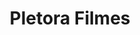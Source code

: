 ---
layout: post
type: post
title: Pletora Filmes
description: "Desenvolvimento da landing page da Pletora Filmes."
tags: ['Front-end']
type: single
live: "http://pletorafilmes.com.br/"
permalink: /portfolio/:title/
---